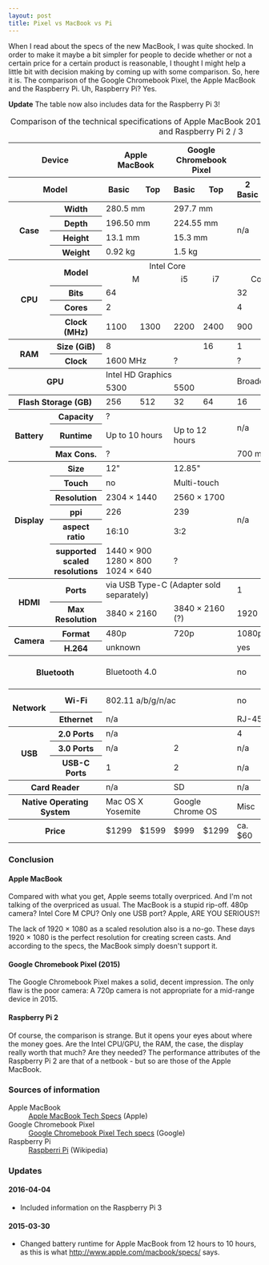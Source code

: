 ```yaml
---
layout: post
title: Pixel vs MacBook vs Pi
---
```


When I read about the specs of the new MacBook, I was quite shocked.
In order to make it maybe a bit simpler for people to decide whether or not a certain price for a certain product is reasonable, I thought I might help a little bit with decision making by coming up with some comparison.
So, here it is.
The comparison of the Google Chromebook Pixel, the Apple MacBook and the Raspberry Pi.
Uh, Raspberry Pi?
Yes.

**Update** The table now also includes data for the Raspberry Pi 3!

<table class="bordertable">
    <caption>Comparison of the technical specifications of Apple MacBook 2015, Google Chromebook Pixel 2015 and Raspberry Pi 2 / 3</caption>
    <colgroup span="2" />
    <colgroup span="7" />
    <thead>
        <tr>
            <th colspan="2">Device</th>
            <th colspan="2">Apple MacBook</th>
            <th colspan="2">Google Chromebook Pixel</th>
            <th colspan="4">Raspberry Pi</th>
        </tr>
        <tr>
            <th colspan="2">Model</th>
            <th>Basic</th>
            <th>Top</th>
            <th>Basic</th>
            <th>Top</th>
            <th>2 Basic</th>
            <th>2 Top</th>
            <th>3 Basic</th>
            <th>3 Top</th>
        </tr>
    </thead>
    <tbody>
        <tr>
            <th rowspan="4">Case</th>
            <th>Width</th>
            <td colspan="2">280.5 mm</td>
            <td colspan="2">297.7 mm</td>
            <td rowspan="4" colspan="4" class="na">n/a</td>
        </tr>
        <tr>
            <th>Depth</th>
            <td colspan="2">196.50 mm</td>
            <td colspan="2">224.55 mm</td>
        </tr>
        <tr>
            <th>Height</th>
            <td colspan="2">13.1 mm</td>
            <td colspan="2">15.3 mm</td>
        </tr>
        <tr>
            <th>Weight</th>
            <td colspan="2">0.92 kg</td>
            <td colspan="2">1.5 kg</td>
        </tr>
    </tbody>
    <tbody>
        <tr>
            <th rowspan="5">CPU</th>
            <th rowspan="2">Model</th>
            <td colspan="4" style="text-align: center;">Intel Core</td>
            <td colspan="4" style="text-align: center;">ARM</td>
        </tr>
        <tr>
            <td style="text-align: center;" colspan="2">M</td>
            <td style="text-align: center;">i5</td>
            <td style="text-align: center;">i7</td>
            <td style="text-align: center;" colspan="2">Cortex-A7</td>
            <td style="text-align: center;" colspan="2">Cortex-A53</td>
        </tr>
        <tr>
            <th>Bits</th>
            <td colspan="4">64</td>
            <td colspan="2">32</td>
            <td colspan="2">64</td>
        </tr>
        <tr>
            <th>Cores</th>
            <td colspan="4">2</td>
            <td colspan="4">4</td>
        </tr>
        <tr>
            <th>Clock (MHz)</th>
            <td>1100</td>
            <td>1300</td>
            <td>2200</td>
            <td>2400</td>
            <td colspan="2">900</td>
            <td colspan="2">1200</td>
        </tr>
    </tbody>
    <tbody>
        <tr>
            <th rowspan="2">RAM</th>
            <th>Size (GiB)</th>
            <td colspan="3">8</td>
            <td>16</td>
            <td colspan="4">1</td>
        </tr>
        <tr>
            <th>Clock</th>
            <td colspan="2">1600 MHz</td>
            <td colspan="2">?</td>
            <td colspan="2">?</td>
            <td colspan="2">900 MHz</td>
        </tr>
    </tbody>
    <tbody>
        <tr>
            <th rowspan="2" colspan="2">GPU</th>
            <td colspan="4">Intel HD Graphics</td>
            <td colspan="4" rowspan="2">Broadcom VideoCore IV</td>
        </tr>
        <tr>
            <td colspan="2">5300</td>
            <td colspan="2">5500</td>
        </tr>
    </tbody>
    <tbody>
        <tr>
            <th colspan="2">Flash Storage (GB)</th>
            <td>256</td>
            <td>512</td>
            <td>32</td>
            <td>64</td>
            <td>16</td>
            <td>128</td>
            <td>16</td>
            <td>128</td>
        </tr>
    </tbody>
    <tbody>
        <tr>
            <th rowspan="3">Battery</th>
            <th>Capacity</th>
            <td colspan="4">?</td>
            <td colspan="4" rowspan="2" class="na">n/a</td>
        </tr>
        <tr>
            <th>Runtime</th>
            <td colspan="2">Up to 10 hours</td>
            <td colspan="2">Up to 12 hours</td>
        </tr>
        <tr>
            <th>Max Cons.</th>
            <td colspan="4">?</td>
            <td colspan="2">700 ma</td>
            <td colspan="2">2500 ma</td>
        </tr>
    </tbody>
    <tbody>
        <tr>
            <th rowspan="6">Display</th>
            <th>Size</th>
            <td colspan="2">12"</td>
            <td colspan="2">12.85"</td>
            <td rowspan="6" colspan="4" class="na">n/a</td>
        </tr>
        <tr>
            <th>Touch</th>
            <td colspan="2">no</td>
            <td colspan="2">Multi-touch</td>
        </tr>
        <tr>
            <th>Resolution</th>
            <td colspan="2">2304 × 1440</td>
            <td colspan="2">2560 × 1700</td>
        </tr>
        <tr>
            <th>ppi</th>
            <td colspan="2">226</td>
            <td colspan="2">239</td>
        </tr>
        <tr>
            <th>aspect ratio</th>
            <td colspan="2">16:10</td>
            <td colspan="2">3:2</td>
        </tr>
        <tr>
            <th>supported<br />scaled<br />resolutions</th>
            <td colspan="2">1440 × 900<br />1280 × 800<br />1024 × 640</td>
            <td colspan="2">?</td>
        </tr>
    </tbody>
    <tbody>
        <tr>
            <th rowspan="2">HDMI</th>
            <th>Ports</th>
            <td colspan="4">via USB Type-C (Adapter sold separately)</td>
            <td colspan="4">1</td>
        </tr>
        <tr>
            <th>Max Resolution</th>
            <td colspan="2">3840 × 2160</td>
            <td colspan="2">3840 × 2160 (?)</td>
            <td colspan="4">1920 × 1200</td>
        </tr>
    </tbody>
    <tbody>
        <tr>
            <th rowspan="2">Camera</th>
            <th>Format</th>
            <td colspan="2">480p</td>
            <td colspan="2">720p</td>
            <td colspan="4">1080p</td>
        </tr>
        <tr>
            <th>H.264</th>
            <td colspan="4">unknown</td>
            <td colspan="4">yes</td>
        </tr>
    </tbody>
    <tbody>
        <tr>
            <th colspan="2">Bluetooth</th>
            <td colspan="4">Bluetooth 4.0</td>
            <td>no</td>
            <td>Bluetooth 4.0</td>
            <td colspan="2">Bluetooth 4.1<br />Bluetooth Low Energy</td>
        </tr>
    </tbody>
    <tbody>
        <tr>
            <th rowspan="2">Network</th>
            <th>Wi-Fi</th>
            <td colspan="4">802.11 a/b/g/n/ac</td>
            <td>no</td>
            <td>802.11 a/b/g/n/ac</td>
            <td>802.11 n</td>
            <td>802.11 a/b/g/n/ac</td>
        </tr>
        <tr>
            <th>Ethernet</th>
            <td colspan="4" class="na">n/a</td>
            <td colspan="4">RJ-45 100 MBit/s</td>
        </tr>
    </tbody>
    <tbody>
        <tr>
            <th rowspan="3">USB</th>
            <th>2.0 Ports</th>
            <td colspan="4" class="na">n/a</td>
            <td>4</td>
            <td>2</td>
            <td>4</td>
            <td>3</td>
        </tr>
        <tr>
            <th>3.0 Ports</th>
            <td colspan="2" class="na">n/a</td>
            <td colspan="2">2</td>
            <td colspan="4" class="na">n/a</td>
        </tr>
        <tr>
            <th>USB-C Ports</th>
            <td colspan="2">1</td>
            <td colspan="2">2</td>
            <td colspan="4" class="na">n/a</td>
        </tr>
    </tbody>
    <tbody>
        <tr>
            <th colspan="2">Card Reader</th>
            <td colspan="2">n/a</td>
            <td colspan="2">SD</td>
            <td colspan="4">n/a</td>
        </tr>
    </tbody>
    <tbody>
        <tr>
            <th colspan="2">Native Operating System</th>
            <td colspan="2">Mac OS X Yosemite</td>
            <td colspan="2">Google Chrome OS</td>
            <td colspan="4">Misc</td>
        </tr>
    </tbody>
    <tbody>
        <tr>
            <th colspan="2">Price</th>
            <td>$1299</td>
            <td>$1599</td>
            <td>$999</td>
            <td>$1299</td>
            <td>ca. $60</td>
            <td>ca. $100</td>
            <td>ca. $60</td>
            <td>ca. $80</td>
        </tr>
    </tbody>
</table>

### Conclusion

#### Apple MacBook
Compared with what you get, Apple seems totally overpriced.
And I'm not talking of the overpriced as usual.
The MacBook is a stupid rip-off.
480p camera? Intel Core M CPU? Only one USB port? Apple, ARE YOU SERIOUS?!

The lack of 1920 × 1080 as a scaled resolution also is a no-go.
These days 1920 × 1080 is the perfect resolution for creating screen casts.
And according to the specs, the MacBook simply doesn't support it.

#### Google Chromebook Pixel (2015)
The Google Chromebook Pixel makes a solid, decent impression.
The only flaw is the poor camera: A 720p camera is not appropriate for a mid-range device in 2015.

#### Raspberry Pi 2
Of course, the comparison is strange.
But it opens your eyes about where the money goes.
Are the Intel CPU/GPU, the RAM, the case, the display really worth that much?
Are they needed?
The performance attributes of the Raspberry Pi 2 are that of a netbook - but so are those of the Apple MacBook.

### Sources of information
<dl>
<dt>Apple MacBook</dt>
<dd><a href="http://www.apple.com/macbook/specs/">Apple MacBook Tech Specs</a> (Apple)</dd>
<dt>Google Chromebook Pixel</dt>
<dd><a href="http://www.google.com/chromebook/pixel/">Google Chromebook Pixel Tech specs</a> (Google)</dd>
<dt>Raspberry Pi</dt>
<dd><a href="http://en.wikipedia.org/wiki/Raspberry_Pi">Raspberri Pi</a> (Wikipedia)</dd>
</dl>

### Updates

#### 2016-04-04
- Included information on the Raspberry Pi 3

#### 2015-03-30
- Changed battery runtime for Apple MacBook from 12 hours to 10 hours, as this is what <http://www.apple.com/macbook/specs/> says.
